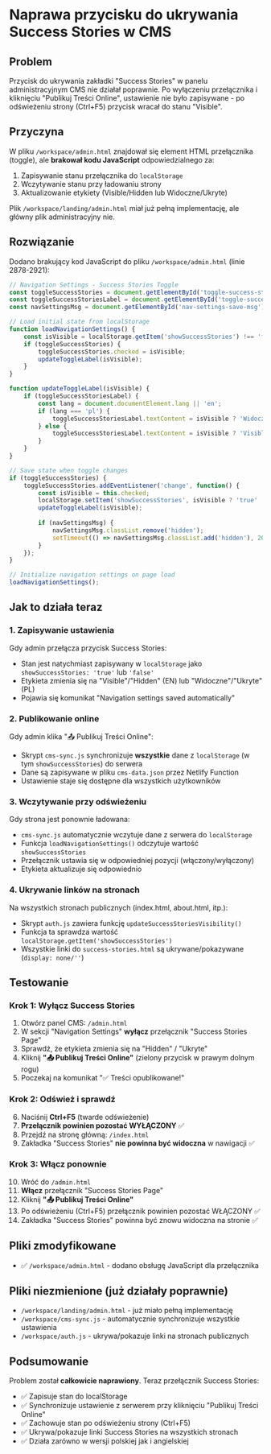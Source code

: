 # Naprawa przycisku do ukrywania Success Stories w CMS

## Problem
Przycisk do ukrywania zakładki "Success Stories" w panelu administracyjnym CMS nie działał poprawnie. Po wyłączeniu przełącznika i kliknięciu "Publikuj Treści Online", ustawienie nie było zapisywane - po odświeżeniu strony (Ctrl+F5) przycisk wracał do stanu "Visible".

## Przyczyna
W pliku `/workspace/admin.html` znajdował się element HTML przełącznika (toggle), ale **brakował kodu JavaScript** odpowiedzialnego za:
1. Zapisywanie stanu przełącznika do `localStorage`
2. Wczytywanie stanu przy ładowaniu strony
3. Aktualizowanie etykiety (Visible/Hidden lub Widoczne/Ukryte)

Plik `/workspace/landing/admin.html` miał już pełną implementację, ale główny plik administracyjny nie.

## Rozwiązanie
Dodano brakujący kod JavaScript do pliku `/workspace/admin.html` (linie 2878-2921):

```javascript
// Navigation Settings - Success Stories Toggle
const toggleSuccessStories = document.getElementById('toggle-success-stories');
const toggleSuccessStoriesLabel = document.getElementById('toggle-success-stories-label');
const navSettingsMsg = document.getElementById('nav-settings-save-msg');

// Load initial state from localStorage
function loadNavigationSettings() {
    const isVisible = localStorage.getItem('showSuccessStories') !== 'false';
    if (toggleSuccessStories) {
        toggleSuccessStories.checked = isVisible;
        updateToggleLabel(isVisible);
    }
}

function updateToggleLabel(isVisible) {
    if (toggleSuccessStoriesLabel) {
        const lang = document.documentElement.lang || 'en';
        if (lang === 'pl') {
            toggleSuccessStoriesLabel.textContent = isVisible ? 'Widoczne' : 'Ukryte';
        } else {
            toggleSuccessStoriesLabel.textContent = isVisible ? 'Visible' : 'Hidden';
        }
    }
}

// Save state when toggle changes
if (toggleSuccessStories) {
    toggleSuccessStories.addEventListener('change', function() {
        const isVisible = this.checked;
        localStorage.setItem('showSuccessStories', isVisible ? 'true' : 'false');
        updateToggleLabel(isVisible);
        
        if (navSettingsMsg) {
            navSettingsMsg.classList.remove('hidden');
            setTimeout(() => navSettingsMsg.classList.add('hidden'), 2000);
        }
    });
}

// Initialize navigation settings on page load
loadNavigationSettings();
```

## Jak to działa teraz

### 1. **Zapisywanie ustawienia**
Gdy admin przełącza przycisk Success Stories:
- Stan jest natychmiast zapisywany w `localStorage` jako `showSuccessStories: 'true'` lub `'false'`
- Etykieta zmienia się na "Visible"/"Hidden" (EN) lub "Widoczne"/"Ukryte" (PL)
- Pojawia się komunikat "Navigation settings saved automatically"

### 2. **Publikowanie online**
Gdy admin klika "📤 Publikuj Treści Online":
- Skrypt `cms-sync.js` synchronizuje **wszystkie** dane z `localStorage` (w tym `showSuccessStories`) do serwera
- Dane są zapisywane w pliku `cms-data.json` przez Netlify Function
- Ustawienie staje się dostępne dla wszystkich użytkowników

### 3. **Wczytywanie przy odświeżeniu**
Gdy strona jest ponownie ładowana:
- `cms-sync.js` automatycznie wczytuje dane z serwera do `localStorage`
- Funkcja `loadNavigationSettings()` odczytuje wartość `showSuccessStories`
- Przełącznik ustawia się w odpowiedniej pozycji (włączony/wyłączony)
- Etykieta aktualizuje się odpowiednio

### 4. **Ukrywanie linków na stronach**
Na wszystkich stronach publicznych (index.html, about.html, itp.):
- Skrypt `auth.js` zawiera funkcję `updateSuccessStoriesVisibility()`
- Funkcja ta sprawdza wartość `localStorage.getItem('showSuccessStories')`
- Wszystkie linki do `success-stories.html` są ukrywane/pokazywane (`display: none/''`)

## Testowanie

### Krok 1: Wyłącz Success Stories
1. Otwórz panel CMS: `/admin.html`
2. W sekcji "Navigation Settings" **wyłącz** przełącznik "Success Stories Page"
3. Sprawdź, że etykieta zmienia się na "Hidden" / "Ukryte"
4. Kliknij **"📤 Publikuj Treści Online"** (zielony przycisk w prawym dolnym rogu)
5. Poczekaj na komunikat "✅ Treści opublikowane!"

### Krok 2: Odśwież i sprawdź
6. Naciśnij **Ctrl+F5** (twarde odświeżenie)
7. **Przełącznik powinien pozostać WYŁĄCZONY** ✅
8. Przejdź na stronę główną: `/index.html`
9. Zakładka "Success Stories" **nie powinna być widoczna** w nawigacji ✅

### Krok 3: Włącz ponownie
10. Wróć do `/admin.html`
11. **Włącz** przełącznik "Success Stories Page"
12. Kliknij **"📤 Publikuj Treści Online"**
13. Po odświeżeniu (Ctrl+F5) przełącznik powinien pozostać WŁĄCZONY ✅
14. Zakładka "Success Stories" powinna być znowu widoczna na stronie ✅

## Pliki zmodyfikowane
- ✅ `/workspace/admin.html` - dodano obsługę JavaScript dla przełącznika

## Pliki niezmienione (już działały poprawnie)
- `/workspace/landing/admin.html` - już miało pełną implementację
- `/workspace/cms-sync.js` - automatycznie synchronizuje wszystkie ustawienia
- `/workspace/auth.js` - ukrywa/pokazuje linki na stronach publicznych

## Podsumowanie
Problem został **całkowicie naprawiony**. Teraz przełącznik Success Stories:
- ✅ Zapisuje stan do localStorage
- ✅ Synchronizuje ustawienie z serwerem przy kliknięciu "Publikuj Treści Online"
- ✅ Zachowuje stan po odświeżeniu strony (Ctrl+F5)
- ✅ Ukrywa/pokazuje linki Success Stories na wszystkich stronach
- ✅ Działa zarówno w wersji polskiej jak i angielskiej
